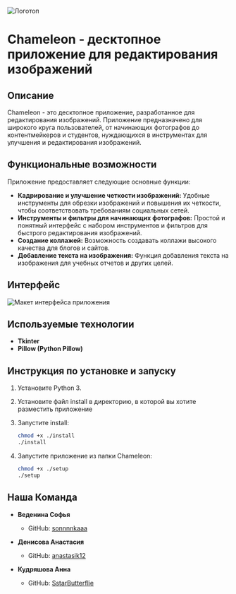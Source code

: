 ![Логотоп](https://i.postimg.cc/gcwDf5yz/1-1.jpg)

# Chameleon - десктопное приложение для редактирования изображений

## Описание

Chameleon - это десктопное приложение, разработанное для редактирования изображений. Приложение предназначено для широкого круга пользователей, от начинающих фотографов до контентмейкеров и студентов, нуждающихся в инструментах для улучшения и редактирования изображений.

## Функциональные возможности

Приложение предоставляет следующие основные функции:

*   **Кадрирование и улучшение четкости изображений:**  Удобные инструменты для обрезки изображений и повышения их четкости, чтобы соответствовать требованиям социальных сетей.
*   **Инструменты и фильтры для начинающих фотографов:**  Простой и понятный интерфейс с набором инструментов и фильтров для быстрого редактирования изображений.
*   **Создание коллажей:**  Возможность создавать коллажи высокого качества для блогов и сайтов.
*   **Добавление текста на изображения:**  Функция добавления текста на изображения для учебных отчетов и других целей.


## Интерфейс

![Макет интерфейса приложения](https://i.postimg.cc/zfsB3VQP/Mac-Book-Pro-14-1.png)


## Используемые технологии

*   **Tkinter**  
*   **Pillow (Python Pillow)** 


## Инструкция по установке и запуску

1.  Установите Python 3.
2.  Установите файл install в директорию, в которой вы хотите разместить приложение
3.  Запустите install:

    ```bash
    chmod +x ./install
    ./install
    ```

4.  Запустите приложение из папки Chameleon:

    ```bash
    chmod +x ./setup
    ./setup
    ```


## Наша Команда

* **Веденина Софья** 
  * GitHub: [sonnnnkaaa](https://github.com/sonnnnkaaa)

* **Денисова Анастасия** 
  * GitHub: [anastasik12](https://github.com/anastasik12)

* **Кудряшова Анна** 
  * GitHub: [SstarButterflie](https://github.com/SstarButterflie)

